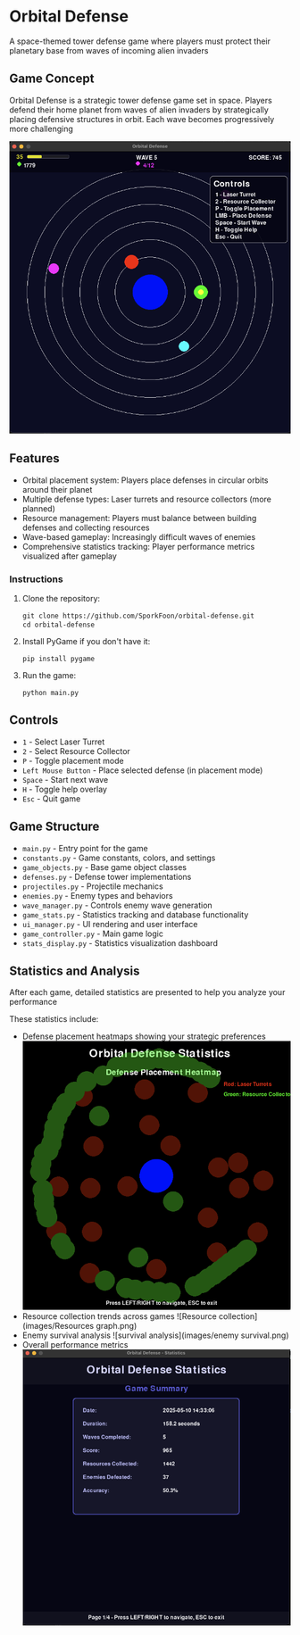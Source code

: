 # Orbital Defense

A space-themed tower defense game where players must protect their planetary base from waves of incoming alien invaders

## Game Concept

Orbital Defense is a strategic tower defense game set in space. Players defend their home planet from waves of alien invaders by strategically placing defensive structures in orbit. Each wave becomes progressively more challenging

![Gameplay Screenshot](images/gameplay.png)

## Features

- Orbital placement system: Players place defenses in circular orbits around their planet
- Multiple defense types: Laser turrets and resource collectors (more planned)
- Resource management: Players must balance between building defenses and collecting resources
- Wave-based gameplay: Increasingly difficult waves of enemies
- Comprehensive statistics tracking: Player performance metrics visualized after gameplay

### Instructions

1. Clone the repository:
   ```
   git clone https://github.com/SporkFoon/orbital-defense.git
   cd orbital-defense
   ```

2. Install PyGame if you don't have it:
   ```
   pip install pygame
   ```

3. Run the game:
   ```
   python main.py
   ```

## Controls

- `1` - Select Laser Turret
- `2` - Select Resource Collector
- `P` - Toggle placement mode
- `Left Mouse Button` - Place selected defense (in placement mode)
- `Space` - Start next wave
- `H` - Toggle help overlay
- `Esc` - Quit game


## Game Structure

- `main.py` - Entry point for the game
- `constants.py` - Game constants, colors, and settings
- `game_objects.py` - Base game object classes
- `defenses.py` - Defense tower implementations
- `projectiles.py` - Projectile mechanics
- `enemies.py` - Enemy types and behaviors
- `wave_manager.py` - Controls enemy wave generation
- `game_stats.py` - Statistics tracking and database functionality
- `ui_manager.py` - UI rendering and user interface
- `game_controller.py` - Main game logic
- `stats_display.py` - Statistics visualization dashboard

## Statistics and Analysis

After each game, detailed statistics are presented to help you analyze your performance

These statistics include:
- Defense placement heatmaps showing your strategic preferences
![placement heatmaps](images/heatmap.png)
- Resource collection trends across games
![Resource collection](images/Resources graph.png)
- Enemy survival analysis
![survival analysis](images/enemy survival.png)
- Overall performance metrics
![Statistics Summary](images/stats.png)
